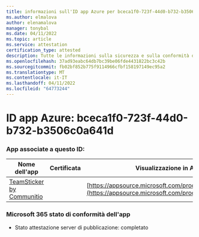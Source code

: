 ```yaml
---
title: informazioni sull'ID app Azure per bceca1f0-723f-44d0-b732-b3506c0a641d
ms.author: elmalova
author: elenamalova
manager: tonybal
ms.date: 04/11/2022
ms.topic: article
ms.service: attestation
certification_type: attested
description: Tutte le informazioni sulla sicurezza e sulla conformità disponibili per bceca1f0-723f-44d0-b732-b3506c0a641d.
ms.openlocfilehash: 37ad93eabc64db7bc39be06fde4431822bc3c42b
ms.sourcegitcommit: fb02bf852b775f9114966cfbf158197149ec95a2
ms.translationtype: MT
ms.contentlocale: it-IT
ms.lasthandoff: 04/11/2022
ms.locfileid: "64773244"
---
```

# <a name="azure-app-id-bceca1f0-723f-44d0-b732-b3506c0a641d"></a>ID app Azure: bceca1f0-723f-44d0-b732-b3506c0a641d


### <a name="apps-associated-with-this-id"></a>App associate a questo ID:
| **Nome dell'app** | **Certificata** | **Visualizzazione in AppSource** |
|--------------|---------------|-----------------------|
| [TeamSticker by Communitio](../forward/WA200000894.md) |  | [https://appsource.microsoft.com/product/office/WA200000894](https://appsource.microsoft.com/product/office/WA200000894) |

### <a name="microsoft-365-app-compliance-status"></a>Microsoft 365 stato di conformità dell'app
- Stato attestazione server di pubblicazione: completato
